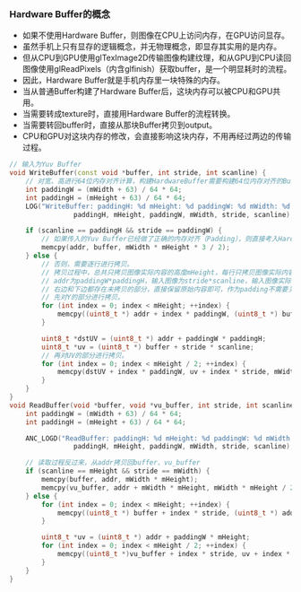 ### Hardware Buffer的概念

- 如果不使用Hardware Buffer，则图像在CPU上访问内存，在GPU访问显存。
- 虽然手机上只有显存的逻辑概念，并无物理概念，即显存其实用的是内存。
- 但从CPU到GPU使用glTexImage2D传输图像构建纹理，和从GPU到CPU读回图像使用glReadPixels（内含glfinish）获取buffer，是一个明显耗时的流程。
- 因此，Hardware Buffer就是手机内存里一块特殊的内存。
- 当从普通Buffer构建了Hardware Buffer后，这块内存可以被CPU和GPU共用。
- 当需要转成texture时，直接用Hardware Buffer的流程转换。
- 当需要转回buffer时，直接从那块Buffer拷贝到output。
- CPU和GPU对这块内存的修改，会直接影响这块内存，不用再经过两边的传输过程。

```cpp
// 输入为Yuv Buffer
void WriteBuffer(const void *buffer, int stride, int scanline) {
    // 对宽、高进行64位内存对齐计算，构建HardwareBuffer需要构建64位内存对齐的Buffer。
    int paddingW = (mWidth + 63) / 64 * 64;
    int paddingH = (mHeight + 63) / 64 * 64;
    LOG("WriteBuffer: paddingH: %d mHeight: %d paddingW: %d mWidth: %d stride: %d, scanline: %d",
                paddingH, mHeight, paddingW, mWidth, stride, scanline);

    if (scanline == paddingH && stride == paddingW) {
        // 如果传入的Yuv Buffer已经做了正确的内存对齐（Padding），则直接考入HardwareBuffer目标地址addr即可。
        memcpy(addr, buffer, mWidth * mHeight * 3 / 2);
    } else {
        // 否则，需要逐行进行拷贝。
        // 拷贝过程中，总共只拷贝图像实际内容的高度mHeight，每行只拷贝图像实际内容的宽度mWidth。
        // addr为paddingW*paddingH，输入图像为stride*scanline，输入图像实际内容为mWidth*mHeight。
        // 右边和下边都存在未拷贝的部分，直接保留原始内容即可，作为padding不需要关心，只用来内存对齐。
        // 先对Y的部分进行拷贝。
        for (int index = 0; index < mHeight; ++index) {
            memcpy((uint8_t *) addr + index * paddingW, (uint8_t *) buffer + index * stride, mWidth);
        }

        uint8_t *dstUV = (uint8_t *) addr + paddingW * paddingH;
        uint8_t *uv = (uint8_t *) buffer + stride * scanline;
        // 再对UV的部分进行拷贝。
        for (int index = 0; index < mHeight / 2; ++index) {
            memcpy(dstUV + index * paddingW, uv + index * stride, mWidth);
        }
    }
}
void ReadBuffer(void *buffer, void *vu_buffer, int stride, int scanline) {
    int paddingW = (mWidth + 63) / 64 * 64;
    int paddingH = (mHeight + 63) / 64 * 64;

    ANC_LOGD("ReadBuffer: paddingH: %d mHeight: %d paddingW: %d mWidth: %d stride: %d, scanline: %d",
                paddingH, mHeight, paddingW, mWidth, stride, scanline);

    // 读取过程反过来，从addr拷贝回buffer、vu_buffer
    if (scanline == mHeight && stride == mWidth) {
        memcpy(buffer, addr, mWidth * mHeight);
        memcpy(vu_buffer, addr + mWidth * mHeight, mWidth * mHeight / 2);
    } else {
        for (int index = 0; index < mHeight; ++index) {
            memcpy((uint8_t *) buffer + index * stride, (uint8_t *) addr + index * paddingW, mWidth);
        }

        uint8_t *uv = (uint8_t *) addr + paddingW * mHeight;
        for (int index = 0; index < mHeight / 2; ++index) {
            memcpy((uint8_t *)vu_buffer + index * stride, uv + index * paddingW, mWidth);
        }
    }
}
```

